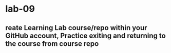 # lab-09
## reate Learning Lab course/repo within your GitHub account, Practice exiting and returning to the course from course repo
